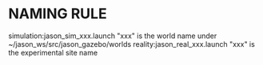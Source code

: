 # NAMING RULE
simulation:jason_sim_xxx.launch	"xxx" is the world name under ~/jason_ws/src/jason_gazebo/worlds
reality:jason_real_xxx.launch		"xxx" is the experimental site name
